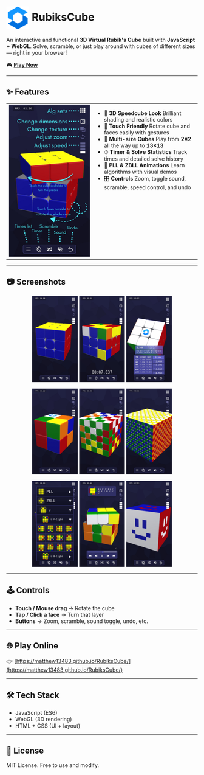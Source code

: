 # <img src="/logo.svg" alt="Rubik's Cube Logo" width="60" align="center"> RubiksCube

An interactive and functional **3D Virtual Rubik's Cube** built with **JavaScript + WebGL**.
Solve, scramble, or just play around with cubes of different sizes — right in your browser!

🎮 **[Play Now](https://matthew13483.github.io/RubiksCube/)**

---

## ✨ Features

<table>
<tr>
	<td width="45%">
		<img src="/screenshots/img0.png" alt="Tutorial Screenshot" width="100%">
	</td>
	<td width="55%" valign="top">
		<ul>
			<li>🔲 <b>3D Speedcube Look</b> Brilliant shading and realistic colors</li>
			<li>📱 <b>Touch Friendly</b> Rotate cube and faces easily with gestures</li>
			<li>🔢 <b>Multi-size Cubes</b> Play from <b>2×2</b> all the way up to <b>13×13</b></li>
			<li>⏱ <b>Timer & Solve Statistics</b> Track times and detailed solve history</li>
			<li>🎥 <b>PLL & ZBLL Animations</b> Learn algorithms with visual demos</li>
			<li>🎛 <b>Controls</b> Zoom, toggle sound, scramble, speed control, and undo</li>
		</ul>
	</td>
</tr>
</table>

---

## 📷 Screenshots

<p align="center">
	<img src="/screenshots/img1.png" width="120">
	<img src="/screenshots/img2.png" width="120">
	<img src="/screenshots/img3.png" width="120">
</p>

<p align="center">
	<img src="/screenshots/img4.png" width="120">
	<img src="/screenshots/img5.png" width="120">
	<img src="/screenshots/img6.png" width="120">
</p>

<p align="center">
	<img src="/screenshots/img7.png" width="120">
	<img src="/screenshots/img8.png" width="120">
	<img src="/screenshots/img9.png" width="120">
</p>

---

## 🕹 Controls
- **Touch / Mouse drag** → Rotate the cube
- **Tap / Click a face** → Turn that layer
- **Buttons** → Zoom, scramble, sound toggle, undo, etc.

---

## 🌐 Play Online
👉 [https://matthew13483.github.io/RubiksCube/](https://matthew13483.github.io/RubiksCube/)

---

## 🛠 Tech Stack
- JavaScript (ES6)
- WebGL (3D rendering)
- HTML + CSS (UI + layout)

---

## 📜 License
MIT License. Free to use and modify.